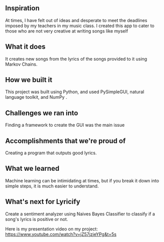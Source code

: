 ## Inspiration

At times, I have felt out of ideas and desperate to meet the deadlines imposed by my teachers in my music class. I created this app to cater to those who are not very creative at writing songs like myself


## What it does

It creates new songs from the lyrics of the songs provided to it using Markov Chains.


## How we built it

This project was built using Python, and used PySimpleGUI, natural language toolkit, and NumPy .


## Challenges we ran into

Finding a framework to create the GUI was the main issue


## Accomplishments that we're proud of

Creating a program that outputs good lyrics.


## What we learned

Machine learning can be intimidating at times, but if you break it down into simple steps, it is much easier to understand.


## What's next for Lyricify

Create a sentiment analyzer using Naives Bayes Classifier to classify if a song's lyrics is positive or not.


Here is my presentation video on my project: https://www.youtube.com/watch?v=jZ57jzjeYPg&t=5s

